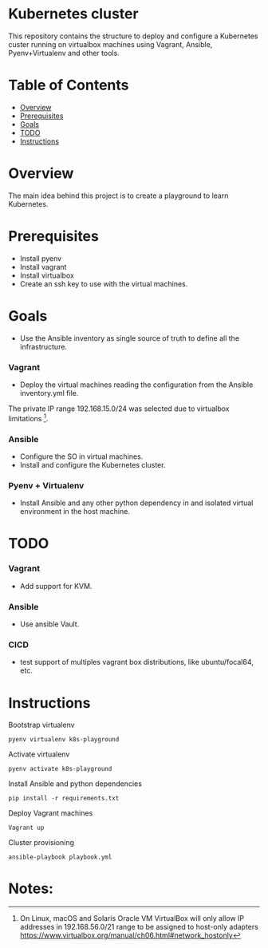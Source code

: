 # Kubernetes cluster


This repository contains the structure to deploy and configure a Kubernetes custer running on virtualbox machines using
Vagrant, Ansible, Pyenv+Virtualenv and other tools.

# Table of Contents

- [Overview](#overview)
- [Prerequisites](#prerequisites)
- [Goals](#Goals)
- [TODO](#todo)
- [Instructions](#Instructions)

# Overview

The main idea behind this project is to create a playground to learn Kubernetes.

# Prerequisites
* Install pyenv
* Install vagrant
* Install virtualbox
* Create an ssh key to use with the virtual machines.

# Goals
* Use the Ansible inventory as single source of truth to define all the infrastructure.

### Vagrant
* Deploy the virtual machines reading the configuration from the Ansible inventory.yml file.

The private IP range 192.168.15.0/24 was selected due to virtualbox limitations [^1].

### Ansible
* Configure the SO in virtual machines.
* Install and configure the Kubernetes cluster.

### Pyenv + Virtualenv
* Install Ansible and any other python dependency in and isolated virtual environment in the host machine.

# TODO

### Vagrant
* Add support for KVM.

### Ansible
* Use ansible Vault.

### CICD
* test support of multiples vagrant box distributions, like ubuntu/focal64, etc.

# Instructions

Bootstrap virtualenv
```shell
pyenv virtualenv k8s-playground
```

Activate virtualenv
```shell
pyenv activate k8s-playground
```

Install Ansible and python dependencies
```shell
pip install -r requirements.txt
```

Deploy Vagrant machines
```shell
Vagrant up
```

Cluster provisioning
```shell
ansible-playbook playbook.yml
```

# Notes:
[^1]: On Linux, macOS and Solaris Oracle VM VirtualBox will only allow IP addresses in 192.168.56.0/21 range to be assigned to host-only adapters https://www.virtualbox.org/manual/ch06.html#network_hostonly
[^2]: In releases older than Debian 12 and Ubuntu 22.04, `/etc/apt/keyrings` does not exist by default. https://wiki.debian.org/DebianRepository/UseThirdParty